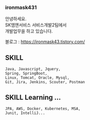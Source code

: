 ### ironmask431

안녕하세요.   
SK엠앤서비스 서비스개발2팀에서    
개발업무을 하고 있습니다.   

블로그 : https://ironmask43.tistory.com/

## SKILL
    Java, Javascript, Jquery,   
    Spring, SpringBoot,   
    Linux, Tomcat, Oracle, Mysql,   
    Git, Jira, Jenkins, Scouter, Postman
    
    
## SKILL Learning ... 
    JPA, AWS, Docker, Kubernetes, MSA,   
    Junit, IntelliJ...
